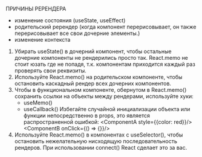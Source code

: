 ПРИЧИНЫ РЕРЕНДЕРА
- изменение состояния (useState, useEffect)
- родительский ререндер (когда компонент перерисовывает, он также перерисовывает все свои дочерние элементы.)
- изменение контекста


1. Убирать useState() в дочерний компонент, чтобы остальные дочерние компоненты не рендерились просто так. React.memo не стоит юзать
   где не попадя, т.к. компонентам приходится каждый раз проверять свои реквизиты.
2. Используйте React.memo() на родительском компоненте, чтобы остановить каскадный рендер всех дочерних компонентов.
3. Чтобы в функциональном компоненте, обернутом в React.memo() сохранить ссылки на объекты между рендерами, используйте хуки:
   - useMemo()
   - useCallback()
     Избегайте случайной инициализации объекта или функции непосредственно в props, это является распространенной ошибкой:
     <ComponentA style={{color: red}}/>
     <ComponentB onClick={() => {}}/>
4. Используйте React.memo() в компонентах с useSelector(), чтобы остановить нежелательную нисходящую последовательность рендеров. При использовании
   connect() React сделает это за вас.
